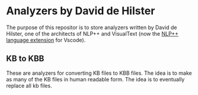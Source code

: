 # Analyzers by David de Hilster

The purpose of this repositor is to store analyzers written by David de Hilster, one of the architects of NLP++ and VisualText (now the [NLP++ language extension](http://vscode.visualtext.org) for Vscode).

## KB to KBB

These are analyzers for converting KB files to KBB files. The idea is to make as many of the KB files in human readable form. The idea is to eventually replace all kb files.
